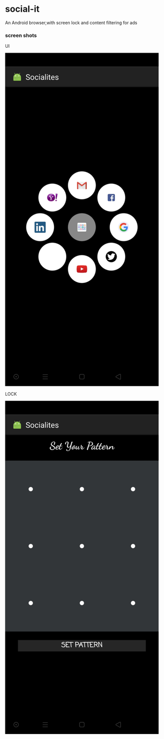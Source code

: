 # social-it
An Android browser,with screen lock and content filtering for ads 

### screen shots
UI


<img src="ui app.jpg" width="500" > 
  
  
LOCK


<img src="lock.jpg" width="500">


